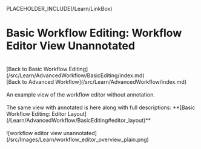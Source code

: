 PLACEHOLDER_INCLUDE(/Learn/LinkBox)

# Basic Workflow Editing: Workflow Editor View Unannotated

<br />
[Back to Basic Workflow Editing](/src/Learn/AdvancedWorkflow/BasicEditing/index.md)
<br />
[Back to Advanced Workflow](/src/Learn/AdvancedWorkflow/index.md)

<br />
<br />
An example view of the workflow editor without annotation. 
<br />
<br />
The same view with annotated is here along with full descriptions: **[Basic Workflow Editing: Editor Layout](/Learn/AdvancedWorkflow/BasicEditing#editor_layout)**
<br />
<br />
![workflow editor view unannotated](/src/Images/Learn/workflow_editor_overview_plain.png)
<br />
<br />
<br />

